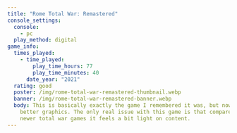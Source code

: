 ```yaml
---
title: "Rome Total War: Remastered"
console_settings:
  console:
    - pc
  play_method: digital
game_info:
  times_played:
    - time_played:
        play_time_hours: 77
        play_time_minutes: 40
      date_year: "2021"
  rating: good
  poster: /img/rome-total-war-remastered-thumbnail.webp
  banner: /img/rome-total-war-remastered-banner.webp
  body: This is basically exactly the game I remembered it was, but now with
    better graphics. The only real issue with this game is that compared to
    newer total war games it feels a bit light on content.
---
```


